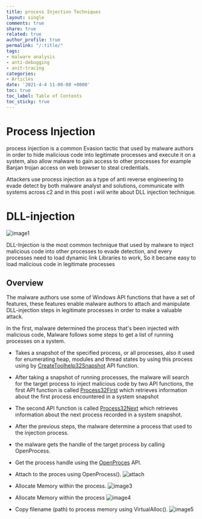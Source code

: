 ```yaml
---
title: process Injection Techniques 
layout: single
comments: true
share: true
related: true
author_profile: true
permalink: "/:title/"
tags:
- malware analysis 
- anti-debugging
- anit-tracing
categories:
- Articles
date: '2021-4-4 11-00-00 +0000'
toc: true
toc_label: Table of Contents
toc_sticky: true
---
```

# Process Injection

process injection is a common Evasion tactic that used by malware authors in order to hide malicious code into legitimate processes and execute it on a system, also allow malware to gain access to other processes for example Banjan trojan access on web browser to steal credentials. 

Attackers use process injection as a type of anti reverse engineering to evade detect by both malware analyst and solutions, communicate with systems across c2 and in this post i wiil write about DLL injection technique. 

<!-- more -->

# DLL-injection 
![image1](https://user-images.githubusercontent.com/74544712/114314260-42506a80-9afa-11eb-8416-17a22fa8271b.PNG)



DLL-Injection is the most common technique that used by malware to inject malicious code into other processes to evade detection, and every processes need to load dynamic link Libraries to work, So it became easy to load malicious code in legitimate processes

## Overview
The malware authors use some of Windows API functions that have a set of features, these features enable malware authors to attach and manipulate DLL-injection steps in legitimate processes in order to make a valuable attack.

In the first, malware determined the process that's been injected with malicious code, Malware follows some steps to get a list of running processes on a system.

* Takes a snapshot of the specified process, or all processes, also it used for enumerating heap, modules and thread states by using this process using by [CreateToolhelp32Snapshot](https://docs.microsoft.com/en-us/windows/win32/api/tlhelp32/nf-tlhelp32-createtoolhelp32snapshot) API function.

* After taking a snapshot of running processes, the malware will search for the target process to inject malicious code by two API functions, the first API function is called [Process32First](https://docs.microsoft.com/en-us/windows/win32/api/tlhelp32/nf-tlhelp32-process32first) which retrieves information about the first process encountered in a system snapshot
* The second API function is called [Process32Next](https://docs.microsoft.com/en-us/windows/win32/api/tlhelp32/nf-tlhelp32-process32next) which retrieves information about the next process recorded in a system snapshot.
* After the previous steps, the malware determine a process that used to the injection process.
* the malware gets the handle of the target process by calling OpenProcess.
* Get the process handle using the [OpenProces](https://docs.microsoft.com/en-us/windows/win32/api/processthreadsapi/nf-processthreadsapi-openprocess) API.
* Attach to the proces using OpenProcess().
 ![attach](https://user-images.githubusercontent.com/74544712/114314699-05857300-9afc-11eb-970f-a6393ca98215.PNG)
 
* Allocate Memory within the process.
![image3](https://user-images.githubusercontent.com/74544712/114315008-5cd81300-9afd-11eb-89c3-9b9a0dc4ec67.PNG)

* Allocate Memory within the process
![image4](https://user-images.githubusercontent.com/74544712/114315053-75e0c400-9afd-11eb-83d3-1dc5d266f131.PNG)

* Copy filename (path) to process memory using VirtualAlloc().
![image5](https://user-images.githubusercontent.com/74544712/114315151-d8d25b00-9afd-11eb-9072-623bc3d9c037.PNG)



 



